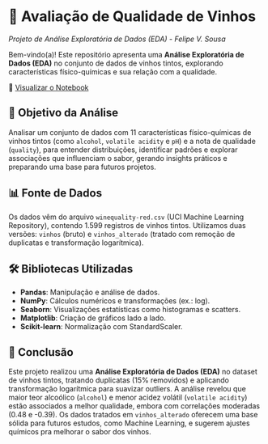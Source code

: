 # 🍷 Avaliação de Qualidade de Vinhos  
*Projeto de Análise Exploratória de Dados (EDA) - Felipe V. Sousa*

Bem-vindo(a)! Este repositório apresenta uma **Análise Exploratória de Dados (EDA)** no conjunto de dados de vinhos tintos, explorando características físico-químicas e sua relação com a qualidade.

🔗 [Visualizar o Notebook](https://github.com/benzerinsio/WineQuality-EDA/blob/main/EDA-WineQuality.ipynb)

## 🎯 Objetivo da Análise

Analisar um conjunto de dados com 11 características físico-químicas de vinhos tintos (como `alcohol`, `volatile acidity` e `pH`) e a nota de qualidade (`quality`), para entender distribuições, identificar padrões e explorar associações que influenciam o sabor, gerando insights práticos e preparando uma base para futuros projetos.

## 📊 Fonte de Dados

Os dados vêm do arquivo `winequality-red.csv` (UCI Machine Learning Repository), contendo 1.599 registros de vinhos tintos. Utilizamos duas versões: `vinhos` (bruto) e `vinhos_alterado` (tratado com remoção de duplicatas e transformação logarítmica).

## 🛠️ Bibliotecas Utilizadas

- **Pandas**: Manipulação e análise de dados.  
- **NumPy**: Cálculos numéricos e transformações (ex.: log).  
- **Seaborn**: Visualizações estatísticas como histogramas e scatters.  
- **Matplotlib**: Criação de gráficos lado a lado.  
- **Scikit-learn**: Normalização com StandardScaler.

## 💬 Conclusão

Este projeto realizou uma **Análise Exploratória de Dados (EDA)** no dataset de vinhos tintos, tratando duplicatas (15% removidos) e aplicando transformação logarítmica para suavizar outliers. A análise revelou que maior teor alcoólico (`alcohol`) e menor acidez volátil (`volatile acidity`) estão associados a melhor qualidade, embora com correlações moderadas (0.48 e -0.39). Os dados tratados em `vinhos_alterado` oferecem uma base sólida para futuros estudos, como Machine Learning, e sugerem ajustes químicos pra melhorar o sabor dos vinhos.